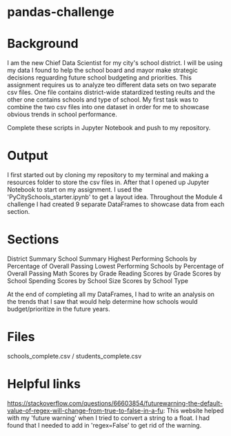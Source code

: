 # pandas-challenge

# Background
I am the new Chief Data Scientist for my city's school district. I will be using my data I found to help the school board and mayor make strategic decisions reguarding future school budgeting and priorities. This assignment requires us to analyze teo different data sets on two separate csv files. One file contains district-wide statardized testing reults and the other one contains schools and type of school. My first task was to combine the two csv files into one dataset in order for me to showcase obvious trends in school performance.

Complete these scripts in Jupyter Notebook and push to my repository.

# Output
I first started out by cloning my repository to my terminal and making a resources folder to store the csv files in. After that I opened up Jupyter Notebook to start on my assignment. I used the 'PyCitySchools_starter.ipynb' to get a layout idea. Throughout the Module 4 challenge I had created 9 separate DataFrames to showcase data from each section.

# Sections
District Summary
School Summary
Highest Performing Schools by Percentage of Overall Passing
Lowest Performing Schools by Percentage of Overall Passing
Math Scores by Grade
Reading Scores by Grade
Scores by School Spending
Scores by School Size
Scores by School Type

At the end of completing all my DataFrames, I had to write an analysis on the trends that I saw that would help determine how schools would budget/prioritize in the future years. 

# Files
schools_complete.csv /
students_complete.csv

# Helpful links
https://stackoverflow.com/questions/66603854/futurewarning-the-default-value-of-regex-will-change-from-true-to-false-in-a-fu: This website helped with my 'future warning' when I tried to convert a string to a float. I had found that I needed to add in 'regex=False' to get rid of the warning. 
